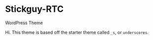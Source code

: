 Stickguy-RTC
===
WordPress Theme

Hi. This theme is based off the starter theme called `_s`, or `underscores`.

